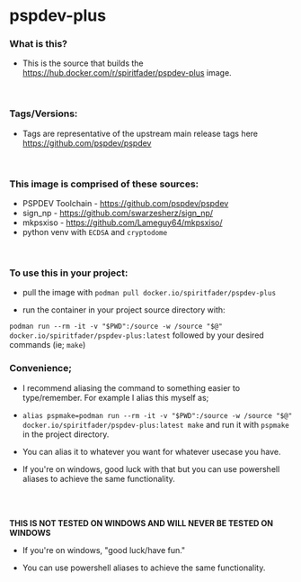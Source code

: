 # pspdev-plus

### What is this?
- This is the source that builds the https://hub.docker.com/r/spiritfader/pspdev-plus image.
<br>

### Tags/Versions:
- Tags are representative of the upstream main release tags here https://github.com/pspdev/pspdev 
<br>

### This image is comprised of these sources:
  - PSPDEV Toolchain - https://github.com/pspdev/pspdev
  - sign_np - https://github.com/swarzesherz/sign_np/
  - mkpsxiso - https://github.com/Lameguy64/mkpsxiso/
  - python venv with ``ECDSA`` and ``cryptodome``
<br>

### To use this in your project:

- pull the image with ``podman pull docker.io/spiritfader/pspdev-plus``

- run the container in your project source directory with:

``podman run --rm -it -v "$PWD":/source -w /source "$@" docker.io/spiritfader/pspdev-plus:latest`` followed by your desired commands (ie; ``make``)
<br>

### Convenience; 
- I recommend aliasing the command to something easier to type/remember. For example I alias this myself as;

- `alias pspmake=podman run --rm -it -v "$PWD":/source -w /source "$@" docker.io/spiritfader/pspdev-plus:latest make` and run it with ``pspmake`` in the project directory. 

- You can alias it to whatever you want for whatever usecase you have.

- If you're on windows, good luck with that but you can use powershell aliases to achieve the same functionality. 
<br>
<br>

**THIS IS NOT TESTED ON WINDOWS AND WILL NEVER BE TESTED ON WINDOWS**
- If you're on windows, "good luck/have fun."

- You can use powershell aliases to achieve the same functionality. 
